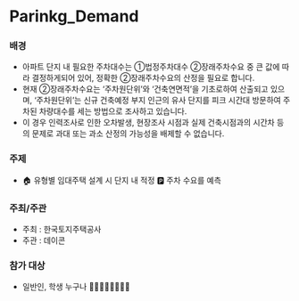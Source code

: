 # Parinkg_Demand


### 배경
  * 아파트 단지 내 필요한 주차대수는 ①법정주차대수 ②장래주차수요 중 큰 값에 따라 결정하게되어 있어, 정확한 ②장래주차수요의 산정을 필요로 합니다.
  * 현재 ②장래주차수요는 ‘주차원단위’와 ‘건축연면적’을 기초로하여 산출되고 있으며, ‘주차원단위’는 신규 건축예정 부지 인근의 유사 단지를 피크 시간대 방문하여 주차된 차량대수를 세는 방법으로 조사하고 있습니다.
  * 이 경우 인력조사로 인한 오차발생, 현장조사 시점과 실제 건축시점과의 시간차 등의 문제로 과대 또는 과소 산정의 가능성을 배제할 수 없습니다.

### 주제
  * 🏠 유형별 임대주택 설계 시 단지 내 적정 🅿️ 주차 수요를 예측

### 주최/주관
  * 주최 : 한국토지주택공사
  * 주관 : 데이콘

### 참가 대상
  * 일반인, 학생 누구나 👩‍🎓👨🏻‍⚖️👩🏼‍💻

